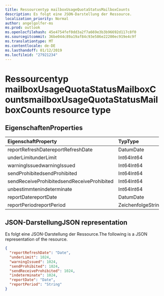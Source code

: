 ```yaml
---
title: Ressourcentyp mailboxUsageQuotaStatusMailboxCounts
description: Es folgt eine JSON-Darstellung der Ressource.
localization_priority: Normal
author: angelgolfer-ms
ms.prod: outlook
ms.openlocfilehash: 45e4754fef0dd3a2f7a669e3b3b96692d117c8f0
ms.sourcegitcommit: 36be044c89a19af84c93e586e22200ec919e4c9f
ms.translationtype: MT
ms.contentlocale: de-DE
ms.lasthandoff: 01/12/2019
ms.locfileid: "27921234"
---
```

# <a name="mailboxusagequotastatusmailboxcounts-resource-type"></a><span data-ttu-id="c9372-103">Ressourcentyp mailboxUsageQuotaStatusMailboxCounts</span><span class="sxs-lookup"><span data-stu-id="c9372-103">mailboxUsageQuotaStatusMailboxCounts resource type</span></span>

## <a name="properties"></a><span data-ttu-id="c9372-104">Eigenschaften</span><span class="sxs-lookup"><span data-stu-id="c9372-104">Properties</span></span>

| <span data-ttu-id="c9372-105">Eigenschaft</span><span class="sxs-lookup"><span data-stu-id="c9372-105">Property</span></span>              | <span data-ttu-id="c9372-106">Typ</span><span class="sxs-lookup"><span data-stu-id="c9372-106">Type</span></span>   |
| :-------------------- | :----- |
| <span data-ttu-id="c9372-107">reportRefreshDate</span><span class="sxs-lookup"><span data-stu-id="c9372-107">reportRefreshDate</span></span>     | <span data-ttu-id="c9372-108">Datum</span><span class="sxs-lookup"><span data-stu-id="c9372-108">Date</span></span>   |
| <span data-ttu-id="c9372-109">underLimit</span><span class="sxs-lookup"><span data-stu-id="c9372-109">underLimit</span></span>            | <span data-ttu-id="c9372-110">Int64</span><span class="sxs-lookup"><span data-stu-id="c9372-110">Int64</span></span>  |
| <span data-ttu-id="c9372-111">warningIssued</span><span class="sxs-lookup"><span data-stu-id="c9372-111">warningIssued</span></span>         | <span data-ttu-id="c9372-112">Int64</span><span class="sxs-lookup"><span data-stu-id="c9372-112">Int64</span></span>  |
| <span data-ttu-id="c9372-113">sendProhibited</span><span class="sxs-lookup"><span data-stu-id="c9372-113">sendProhibited</span></span>        | <span data-ttu-id="c9372-114">Int64</span><span class="sxs-lookup"><span data-stu-id="c9372-114">Int64</span></span>  |
| <span data-ttu-id="c9372-115">sendReceiveProhibited</span><span class="sxs-lookup"><span data-stu-id="c9372-115">sendReceiveProhibited</span></span> | <span data-ttu-id="c9372-116">Int64</span><span class="sxs-lookup"><span data-stu-id="c9372-116">Int64</span></span>  |
| <span data-ttu-id="c9372-117">unbestimmten</span><span class="sxs-lookup"><span data-stu-id="c9372-117">indeterminate</span></span>         | <span data-ttu-id="c9372-118">Int64</span><span class="sxs-lookup"><span data-stu-id="c9372-118">Int64</span></span>  |
| <span data-ttu-id="c9372-119">reportDate</span><span class="sxs-lookup"><span data-stu-id="c9372-119">reportDate</span></span>            | <span data-ttu-id="c9372-120">Datum</span><span class="sxs-lookup"><span data-stu-id="c9372-120">Date</span></span>   |
| <span data-ttu-id="c9372-121">reportPeriod</span><span class="sxs-lookup"><span data-stu-id="c9372-121">reportPeriod</span></span>          | <span data-ttu-id="c9372-122">Zeichenfolge</span><span class="sxs-lookup"><span data-stu-id="c9372-122">String</span></span> |

## <a name="json-representation"></a><span data-ttu-id="c9372-123">JSON-Darstellung</span><span class="sxs-lookup"><span data-stu-id="c9372-123">JSON representation</span></span>

<span data-ttu-id="c9372-124">Es folgt eine JSON-Darstellung der Ressource.</span><span class="sxs-lookup"><span data-stu-id="c9372-124">The following is a JSON representation of the resource.</span></span>

<!-- {
  "blockType": "resource",
  "@odata.type": "microsoft.graph.mailboxUsageQuotaStatusMailboxCounts"
} -->

```json
{
  "reportRefreshDate": "Date", 
  "underLimit": 1024, 
  "warningIssued": 1024, 
  "sendProhibited": 1024, 
  "sendReceiveProhibited": 1024, 
  "indeterminate": 1024, 
  "reportDate": "Date", 
  "reportPeriod": "String"
}
```
